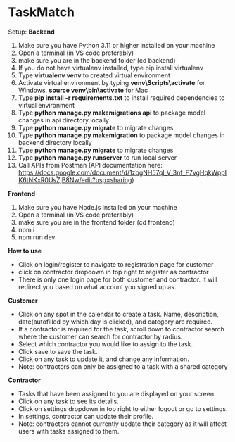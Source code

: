 # TaskMatch

Setup:
**Backend**
1. Make sure you have Python 3.11 or higher installed on your machine
2. Open a terminal (in VS code preferably)
3. make sure you are in the backend folder (cd backend)
4. If you do not have virtualenv installed, type pip install virtualenv
5. Type **virtualenv venv** to created virtual environment
6. Activate virtual environment by typing **venv\Scripts\activate** for Windows, **source venv\bin\activate** for Mac
7. Type **pip install -r requirements.txt** to install required dependencies to virtual environment
8. Type **python manage.py makemigrations api** to package model changes in api directory locally
9. Type **python manage.py migrate** to migrate changes
10. Type **python manage.py makemigration** to package model changes in backend directory locally
11. Type **python manage.py migrate** to migrate changes
12. Type **python manage.py runserver** to run local server
13. Call APIs from Postman (API documentation here: https://docs.google.com/document/d/1zbgNH57ql_V_3nf_F7vgHqkWppIK6tNKxR0UsZjB8Nw/edit?usp=sharing)


**Frontend**
1. Make sure you have Node.js installed on your machine
2. Open a terminal (in VS code preferably)
3. make sure you are in the frontend folder (cd frontend)
4. npm i
5. npm run dev


**How to use**
- Click on login/register to navigate to registration page for customer
- click on contractor dropdown in top right to register as contractor
- There is only one login page for both customer and contractor. It will redirect you based on what account you signed up as.


**Customer**
- Click on any spot in the calendar to create a task. Name, description, date(autofilled by which day is clicked), and category are required.
- If a contractor is required for the task, scroll down to contractor search where the customer can search for contractor by radius.
- Select which contractor you would like to assign to the task.
- Click save to save the task.
- Click on any task to update it, and change any information.
- Note: contractors can only be assigned to a task with a shared category


**Contractor**
- Tasks that have been assigned to you are displayed on your screen.
- Click on any task to see its details.
- Click on settings dropdown in top right to either logout or go to settings.
- In settings, contractor can update their profile.
- Note: contractors cannot currently update their category as it will affect users with tasks assigned to them.
